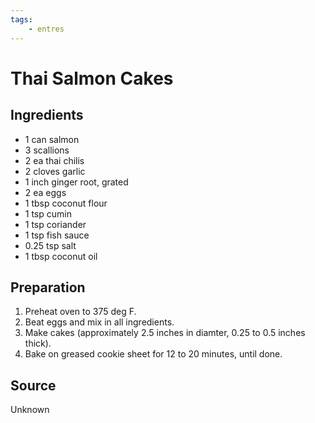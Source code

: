 ```yaml
---
tags:
    - entres 
---
```

# Thai Salmon Cakes

## Ingredients

- 1 can salmon
- 3 scallions
- 2 ea thai chilis
- 2 cloves garlic
- 1 inch ginger root, grated
- 2 ea eggs
- 1 tbsp coconut flour
- 1 tsp cumin
- 1 tsp coriander
- 1 tsp fish sauce
- 0.25 tsp salt
- 1 tbsp coconut oil

## Preparation

1. Preheat oven to 375 deg F.
1. Beat eggs and mix in all ingredients.
1. Make cakes (approximately 2.5 inches in diamter, 0.25 to 0.5 inches thick).
1. Bake on greased cookie sheet for 12 to 20 minutes, until done.

## Source

Unknown
